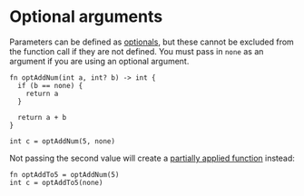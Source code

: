 # Optional arguments

Parameters can be defined as [optionals](../types/optional), but these cannot be excluded from the function call if they are not defined. You must pass in `none` as an argument if you are using an optional argument.

```nc
fn optAddNum(int a, int? b) -> int {
  if (b == none) {
    return a
  }

  return a + b
}

int c = optAddNum(5, none)
```

Not passing the second value will create a [partially applied function](./partial-application) instead:

```nc
fn optAddTo5 = optAddNum(5)
int c = optAddTo5(none)
```
